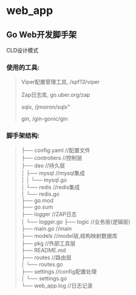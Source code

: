 # web_app

## Go Web开发脚手架

CLD设计模式

### 使用的工具:

> Viper配置管理工具,	/spf13/viper  
>
> Zap日志库,	go.uber.org/zap  
>
> sqlx,	/jmoiron/sqlx"  
>
> gin,	/gin-gonic/gin  
>



### 脚手架结构:

> ├── config.yaml			 //配置文件  
> ├── controllers		 	 //控制层  
> ├── dao						  //持久层  
> │   ├── mysql				//mysql集成  
> │   │   └── mysql.go	  
> │   └── redis				 //redis集成  
> │       └── redis.go  
> ├── go.mod  
> ├── go.sum  
> ├── logger					//ZAP日志  
> │   └── logger.go
> ├── logic					    //业务层(逻辑层)  
> ├── main.go			     //main  
> ├── models				  //model层,结构映射数据库   
> ├── pkg				   	  //外部工具层  
> ├── README.md  
> ├── routes				   //路由层  
> │   └── routes.go  
> ├── settings				 //config配置处理   
> │   └── settings.go  
> └── web_app.log		//日志记录  


